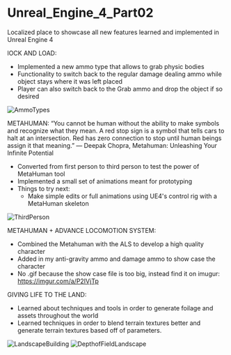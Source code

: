 # Unreal_Engine_4_Part02

Localized place to showcase all new features learned and implemented in Unreal Engine 4

lOCK AND LOAD:
  - Implemented a new ammo type that allows to grab physic bodies
  - Functionality to switch back to the regular damage dealing ammo while object stays where it was left placed
  - Player can also switch back to the Grab ammo and drop the object if so desired

![AmmoTypes](https://user-images.githubusercontent.com/54217603/115119252-6df9a780-9f75-11eb-8465-bec5af74688d.gif)


METAHUMAN:
“You cannot be human without the ability to make symbols and recognize what they mean. A red stop sign is a symbol that tells cars to halt at an intersection. Red has zero connection to stop until human beings assign it that meaning.” ― Deepak Chopra, Metahuman: Unleashing Your Infinite Potential
  - Converted from first person to third person to test the power of MetaHuman tool
  - Implemented a small set of animations meant for prototyping
  - Things to try next: 
    - Make simple edits or full animations using UE4's control rig with a MetaHuman skeleton

![ThirdPerson](https://user-images.githubusercontent.com/54217603/115128335-20982d00-9fab-11eb-847c-567a2e5f3296.gif)


METAHUMAN + ADVANCE LOCOMOTION SYSTEM:
  - Combined the Metahuman with the ALS to develop a high quality character
  - Added in my anti-gravity ammo and damage ammo to show case the character
  - No .gif because the show case file is too big, instead find it on imugur: https://imgur.com/a/P2IVjTp

GIVING LIFE TO THE LAND:
  - Learned about techniques and tools in order to generate foilage and assets throughout the world
  - Learned techniques in order to blend terrain textures better and generate terrain textures based off of parameters.

![LandscapeBuilding](https://user-images.githubusercontent.com/54217603/115634446-a7187b80-a2d7-11eb-8516-f69c4e78ad68.png)
![DepthofFieldLandscape](https://user-images.githubusercontent.com/54217603/115898407-85c8a400-a42b-11eb-97f6-78ce9106689c.png)



